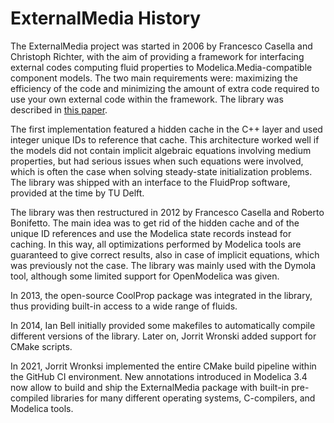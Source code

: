 # ExternalMedia History

The ExternalMedia project was started in 2006 by Francesco Casella and 
Christoph Richter, with the aim of providing a framework for interfacing
external codes computing fluid properties to Modelica.Media-compatible
component models. The two main requirements were: maximizing the efficiency
of the code and minimizing the amount of extra code required to use your
own external code within the framework. The library was described in
[this paper](https://www.modelica.org/events/modelica2008/Proceedings/sessions/session2b1.pdf).

The first implementation featured a hidden cache in the C++ layer and used
integer unique IDs to reference that cache. This architecture worked well
if the models did not contain implicit algebraic equations involving medium
properties, but had serious issues when such equations were involved, which
is often the case when solving steady-state initialization problems. The
library was shipped with an interface to the FluidProp software, provided
at the time by TU Delft.

The library was then restructured in 2012 by Francesco Casella and Roberto
Bonifetto. The main idea was to get rid of the hidden cache and of the
unique ID references and use the Modelica state records instead for caching. In this
way, all optimizations performed by Modelica tools are guaranteed to give
correct results, also in case of implicit equations, which was previously
not the case. The library was mainly used with the Dymola tool, although
some limited support for OpenModelica was given.

In 2013, the open-source CoolProp package was integrated in the
library, thus providing built-in access to a wide range of fluids.

In 2014, Ian Bell initially provided some makefiles to automatically compile
different versions of the library. Later on, Jorrit Wronski added support for
CMake scripts.

In 2021, Jorrit Wronksi implemented the entire CMake build pipeline within the
GitHub CI environment. New annotations introduced in Modelica 3.4 now allow to
build and ship the ExternalMedia package with built-in pre-compiled libraries
for many different operating systems, C-compilers, and Modelica tools.